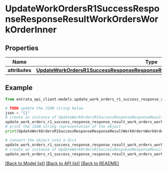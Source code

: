# UpdateWorkOrdersR1SuccessResponseResponseResultWorkOrdersWorkOrderInner


## Properties

Name | Type | Description | Notes
------------ | ------------- | ------------- | -------------
**attributes** | [**UpdateWorkOrdersR1SuccessResponseResponseResultWorkOrdersWorkOrderInnerAttributes**](UpdateWorkOrdersR1SuccessResponseResponseResultWorkOrdersWorkOrderInnerAttributes.md) |  | 

## Example

```python
from entrata_api_client.models.update_work_orders_r1_success_response_response_result_work_orders_work_order_inner import UpdateWorkOrdersR1SuccessResponseResponseResultWorkOrdersWorkOrderInner

# TODO update the JSON string below
json = "{}"
# create an instance of UpdateWorkOrdersR1SuccessResponseResponseResultWorkOrdersWorkOrderInner from a JSON string
update_work_orders_r1_success_response_response_result_work_orders_work_order_inner_instance = UpdateWorkOrdersR1SuccessResponseResponseResultWorkOrdersWorkOrderInner.from_json(json)
# print the JSON string representation of the object
print(UpdateWorkOrdersR1SuccessResponseResponseResultWorkOrdersWorkOrderInner.to_json())

# convert the object into a dict
update_work_orders_r1_success_response_response_result_work_orders_work_order_inner_dict = update_work_orders_r1_success_response_response_result_work_orders_work_order_inner_instance.to_dict()
# create an instance of UpdateWorkOrdersR1SuccessResponseResponseResultWorkOrdersWorkOrderInner from a dict
update_work_orders_r1_success_response_response_result_work_orders_work_order_inner_from_dict = UpdateWorkOrdersR1SuccessResponseResponseResultWorkOrdersWorkOrderInner.from_dict(update_work_orders_r1_success_response_response_result_work_orders_work_order_inner_dict)
```
[[Back to Model list]](../README.md#documentation-for-models) [[Back to API list]](../README.md#documentation-for-api-endpoints) [[Back to README]](../README.md)


